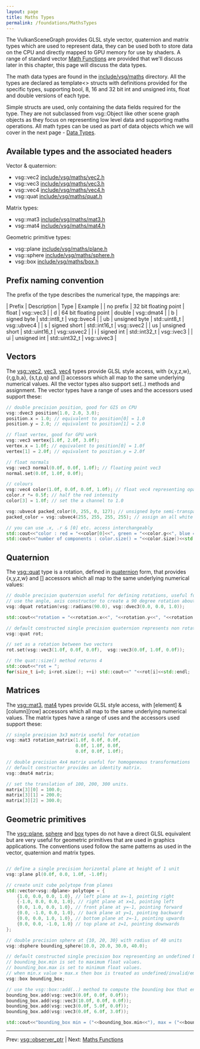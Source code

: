```yaml
---
layout: page
title: Maths Types
permalink: /foundations/MathsTypes
---
```


The VulkanSceneGraph provides GLSL style vector, quaternion and matrix types which are used to represent data, they can be used both to store data on the CPU and directly mapped to GPU memory for use by shaders.  A range of standard vector [Math Functions](MathFunctions.md) are provided that we'll discuss later in this chapter, this page will discuss the data types.

The math data types are found in the [include/vsg/maths](https://github.com/vsg-dev/VulkanSceneGraph/tree/master/include/vsg/maths/) directory.  All the types are declared as template<> structs with definitions provided for the specific types, supporting bool, 8, 16 and 32 bit int and unsigned ints, float and double versions of each type.

Simple structs are used, only containing the data fields required for the type.  They are not subclassed from vsg::Object like other scene graph objects as they focus on representing low level data and supporting maths operations.  All math types can be used as part of data objects which we will cover in the next page - [Data Types](DataTypes.md).

## Available types and the associated headers

Vector & quaternion:
* vsg::vec2 [include/vsg/maths/vec2.h](https://github.com/vsg-dev/VulkanSceneGraph/tree/master/include/vsg/maths/vec2.h)
* vsg::vec3 [include/vsg/maths/vec3.h](https://github.com/vsg-dev/VulkanSceneGraph/tree/master/include/vsg/maths/vec3.h)
* vsg::vec4 [include/vsg/maths/vec4.h](https://github.com/vsg-dev/VulkanSceneGraph/tree/master/include/vsg/maths/vec4.h)
* vsg::quat [include/vsg/maths/quat.h](https://github.com/vsg-dev/VulkanSceneGraph/tree/master/include/vsg/maths/quat.h)

Matrix types:
* vsg::mat3 [include/vsg/maths/mat3.h](https://github.com/vsg-dev/VulkanSceneGraph/tree/master/include/vsg/maths/mat3.h)
* vsg::mat4 [include/vsg/maths/mat4.h](https://github.com/vsg-dev/VulkanSceneGraph/tree/master/include/vsg/maths/mat4.h)

Geometric primitive types:
* vsg::plane [include/vsg/maths/plane.h](https://github.com/vsg-dev/VulkanSceneGraph/tree/master/include/vsg/maths/plane.h)
* vsg::sphere [include/vsg/maths/sphere.h](https://github.com/vsg-dev/VulkanSceneGraph/tree/master/include/vsg/maths/sphere.h)
* vsg::box [include/vsg/maths/box.h](https://github.com/vsg-dev/VulkanSceneGraph/tree/master/include/vsg/maths/box.h)

## Prefix naming convention

The prefix of the type describes the numerical type, the mappings are:

| Prefix | Description | Type | Example |
| no prefix | 32 bit floating point | float | vsg::vec3 |
| d | 64 bit floating point | double | vsg::dmat4 |
| b | signed byte | std::int8_t | vsg::bvec4 |
| ub | unsigned byte | std::uint8_t | vsg::ubvec4 |
| s | signed short | std::int16_t | vsg::svec2 |
| us | unsigned short | std::uint16_t | vsg::usvec2 |
| i | signed int | std::int32_t | vsg::ivec3 |
| ui | unsigned int | std::uint32_t | vsg::uivec3 |

## Vectors

The [vsg::vec2](https://github.com/vsg-dev/VulkanSceneGraph/tree/master/include/vsg/maths/vec2.h), [vec3](https://github.com/vsg-dev/VulkanSceneGraph/tree/master/include/vsg/maths/vec3.h), [vec4](https://github.com/vsg-dev/VulkanSceneGraph/tree/master/include/vsg/maths/vec4.h) types provide GLSL style access, with {x,y,z,w}, {r,g,b,a}, {s,t,p,q} and [] accessors which all map to the same underlying numerical values.  All the vector types also support set(..) methods and assignment.  The vector types have a range of uses and the accessors used support these:

~~~ cpp
// double precision position, good for GIS on CPU
vsg::dvec3 position{1.0, 2.0, 3.0);
position.x = 1.0; // equivalent to position[0] = 1.0
position.y = 2.0; // equivalent to position[1] = 2.0

// float vertex, good for GPU work
vsg::vec3 vertex{1.0f, 2.0f, 3.0f);
vertex.x = 1.0f; // equivalent to position[0] = 1.0f
vertex[1] = 2.0f; // equivalent to position.y = 2.0f

// float normals
vsg::vec3 normal(0.0f, 0.0f, 1.0f); // floating point vec3
normal.set(0.0f, 1.0f, 0.0f);

// colours
vsg::vec4 color(1.0f, 0.0f, 0.0f, 1.0f); // float vec4 representing opaque red
color.r *= 0.5f; // half the red intensity
color[3] = 1.0f; // set the a channel to 1.0

vsg::ubvec4 packed_color(0, 255, 0, 127); // unsigned byte semi-transparent green
packed_color = vsg::ubvec4(255, 255, 255, 255); // assign an all white color

// you can use .x, .r & [0] etc. access interchangeably
std::cout<<"color : red = "<<color[0]<<", green = "<<color.g<<", blue = "<<color.z<<", alpha = "<<color.a<<std::endl;
std::cout<<"number of components : color.size() = "<<color.size()<<std::endl; // will be 4 for vec4 types
~~~

## Quaternion

The [vsg::quat](https://github.com/vsg-dev/VulkanSceneGraph/tree/master/include/vsg/maths/quat.h) type is a rotation, defined in [quaternion](https://en.wikipedia.org/wiki/Quaternion) form, that provides {x,y,z,w} and [] accessors which all map to the same underlying numerical values:

~~~ cpp
// double precision quaternion useful for defining rotations, useful for GIS etc. applications
// use the angle, axis constructor to create a 90 degree rotation about the z axis.
vsg::dquat rotation(vsg::radians(90.0), vsg::dvec3(0.0, 0.0, 1.0));

std::cout<<"rotation = "<<rotation.x<<", "<<rotation.y<<", "<<rotation.z<<", "<<rotation.w<<std::endl;

// default constructed single precision quaternion represents non rotation
vsg::quat rot;

// set as a rotation between two vectors
rot.set(vsg::vec3(1.0f, 0.0f, 0.0f),  vsg::vec3(0.0f, 1.0f, 0.0f));

// the quat::size() method returns 4
std::cout<<"rot = ";
for(size_t i=0; i<rot.size(); ++i) std::cout<<" "<<rot[i]<<std::endl;

~~~

## Matrices

The [vsg::mat3](https://github.com/vsg-dev/VulkanSceneGraph/tree/master/include/vsg/maths/mat3.h), [mat4](https://github.com/vsg-dev/VulkanSceneGraph/tree/master/include/vsg/maths/mat4.h) types provide GLSL style access, with [element] & [column][row] accessors which all map to the same underlying numerical values.  The matrix types have a range of uses and the accessors used support these:

~~~ cpp
// single precision 3x3 matrix useful for rotation
vsg::mat3 rotation_matrix(1.0f, 0.0f, 0.0f,
                          0.0f, 1.0f, 0.0f,
                          0.0f, 0.0f, 1.0f);

// double precision 4x4 matrix useful for homogeneous transformations
// default constructor provides an identity matrix.
vsg::dmat4 matrix;

// set the translation of 100, 200, 300 units.
matrix[3][0] = 100.0;
matrix[3][1] = 200.0;
matrix[3][2] = 300.0;
~~~

## Geometric primitives

The [vsg::plane](https://github.com/vsg-dev/VulkanSceneGraph/tree/master/include/vsg/maths/plane.h), [sphere](https://github.com/vsg-dev/VulkanSceneGraph/tree/master/include/vsg/maths/sphere.h) and [box](https://github.com/vsg-dev/VulkanSceneGraph/tree/master/include/vsg/maths/box.h) types do not have a direct GLSL equivalent but are very useful for geometric primitives that are used in graphics applications.  The conventions used follow the same patterns as used in the vector, quaternion and matrix types.

~~~ cpp

// define a single precision horizontal plane at height of 1 unit
vsg::plane pl(0.0f, 0.0, 1.0f, -1.0f);

// create unit cube polytope from planes
std::vector<vsg::dplane> polytope = {
    {1.0, 0.0, 0.0, 1.0}, // left plane at x=-1, pointing right
    {-1.0, 0.0, 0.0, 1.0}, // right plane at x=1, pointing left
    {0.0, 1.0, 0.0, 1.0}, // front plane at y=-1, pointing forward
    {0.0, -1.0, 0.0, 1.0}, // back plane at y=1, pointing backward
    {0.0, 0.0, 1.0, 1.0}, // bottom plane at z=-1, pointing upwards
    {0.0, 0.0, -1.0, 1.0} // top plane at z=1, pointing downwards
};

// double precision sphere at {10, 20, 30} with radius of 40 units
vsg::dsphere bounding_sphere(10.0, 20.0, 30.0, 40.0);

// default constructed single precision box representing an undefined box
// bounding_box.min is set to maximum float values.
// bounding_box.max is set to minimum float values.
// when min.x value > max.x then box is treated as undefined/invalid/empty.
vsg::box bounding_box;

// use the vsg::box::add(..) method to compute the bounding box that encloses points
bounding_box.add(vsg::vec3(0.0f, 0.0f, 0.0f));
bounding_box.add(vsg::vec3(10.0f, 0.0f, 0.0f));
bounding_box.add(vsg::vec3(0.0f, 5.0f, 0.0f));
bounding_box.add(vsg::vec3(0.0f, 6.0f, 3.0f));

std::cout<<"bounding_box min = ("<<bounding_box.min<<"), max = ("<<bounding_box.max<<")"<<std::endl;
~~~

---

Prev: [vsg::observer_ptr](observer_ptr.md) | Next: [Maths Functions](MathFunctions.md)
